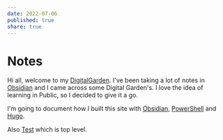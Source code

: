 ```yaml
---
date: 2022-07-06
published: true
share: true
---
```


# Notes

Hi all, welcome to my [DigitalGarden](./Atomics/DigitalGarden.md). I've been taking a lot of notes in [Obsidian](./Atomics/Obsidian.md) and I came across some Digital Garden's. I love the idea of learning in Public, so I decided to give it a go.

I'm going to document how I built this site with [Obsidian](./Atomics/Obsidian.md), [PowerShell](./Atomics/PowerShell.md) and [Hugo](./Atomics/Hugo.md).

Also [Test](./Test.md) which is top level.